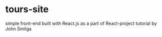 # tours-site
simple front-end built with React.js as a part of React-project tutorial by John Smilga
